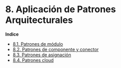 # 8. Aplicación de Patrones Arquitecturales

**Indice**
- [8.1. Patrones de módulo](8.1/8.1.md)
- [8.2. Patrones de componente y conector](8.2/8.2.md)
- [8.3. Patrones de asignación](8.3/8.3.md)
- [8.4. Patrones cloud](8.4/8.4.md)
